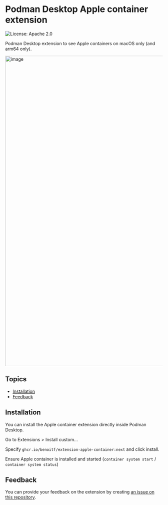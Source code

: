 # Podman Desktop Apple container extension

![License: Apache 2.0](https://img.shields.io/badge/license-Apache%202.0-blue)

Podman Desktop extension to see Apple containers on macOS only (and arm64 only).

<img width="1313" height="991" alt="image" src="https://github.com/user-attachments/assets/1895e15c-7518-4af7-9a3e-6542a29f027d" />

## Topics
- [Installation](#installation)
- [Feedback](#feedback)

## Installation

You can install the Apple container extension directly inside Podman Desktop.

Go to Extensions > Install custom...

Specify `ghcr.io/benoitf/extension-apple-container:next` and click install.

Ensure Apple container is installed and started (`container system start` / `container system status`)

## Feedback

You can provide your feedback on the extension by creating [an issue on this repository](https://github.com/benoitf/extension-apple-container/issues).
